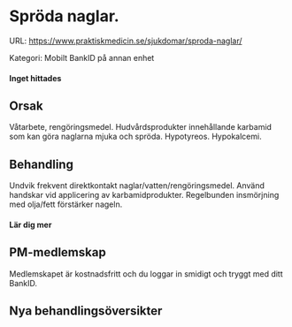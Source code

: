 # Spröda naglar.

URL: https://www.praktiskmedicin.se/sjukdomar/sproda-naglar/



Kategori: Mobilt BankID på annan enhet

#### Inget hittades

## Orsak

Våtarbete, rengöringsmedel. Hudvårdsprodukter innehållande karbamid som kan göra naglarna mjuka och spröda. Hypotyreos. Hypokalcemi.

## Behandling

Undvik frekvent direktkontakt naglar/vatten/rengöringsmedel. Använd handskar vid applicering av karbamidprodukter. Regelbunden insmörjning med olja/fett förstärker nageln.

#### Lär dig mer

## PM-medlemskap

Medlemskapet är kostnadsfritt och du loggar in smidigt och tryggt med ditt BankID.

## Nya behandlingsöversikter

